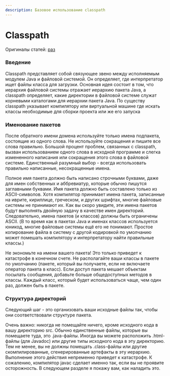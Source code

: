 ```yaml
---
description: Базовое использование classpath
---
```


# Classpath

Оригиналы статей: [раз](https://www.ibm.com/developerworks/ru/library/j-classpath-unix/)

### Введение

Classpath представляет собой связующее звено между исполняемым модулем Java и файловой системой. Он определяет, где интерпретатор ищет файлы класса для загрузки. Основная идея состоит в том, что иерархия файловой системы отражает иерархию пакета Java, а classpath определяет, какие директории в файловой системе служат корневыми каталогами для иерархии пакета Java. По существу classpath указывает компилятору или виртуальной машине где искать классы необходимые для сборки проекта или же его запуска

### Именование пакетов

После обратного имени домена используйте только имена подпакета, состоящие из одного слова. Не используйте сокращения и пишите все слова правильно.  Большой процент проблем, связанных с classpath, вызван использованием одного слова в исходной программе и слегка измененного написания или сокращения этого слова в файловой системе. Единственный разумный выбор - всегда использовать правильно написанные, несокращенные имена.

Полное имя пакета должно быть написано строчными буквами, даже для имен собственных и аббревиатур, которые обычно пишутся заглавными буквами. Имя пакета должно быть составлено только из ASCII-символов. Хотя компилятор принимает имена пакета, записанные на иврите, кириллице, греческом, и других шрифтах, многие файловые системы не принимают их. Как вы скоро увидите, эти имена пакетов будут выполнять двойную задачу в качестве имен директорий. Следовательно, имена пакетов \(и классов\) должны быть ограничены ASCII. \(В то время как в пакетах Java и именах классов используется юникод, многие файловые системы ещё его не понимают. Простое копирование файла в систему с другой кодировкой по умолчанию может помешать компилятору и интерпретатору найти правильные классы.\)

Не экономьте на имени вашего пакета! Это только приведет к катастрофе в конечном счете. Не располагайте ваши классы в пакете по умолчанию \(пакете, который вы получаете, если не включаете оператор пакета в класс\). Если доступ пакета мешает объектам посылать сообщения, добавьте больше общедоступных методов в классы. Каждый класс, который будет использоваться чаще, чем один раз, должен быть в пакете.

### Структура директорий

Следующий шаг - это организовать ваши исходные файлы так, чтобы они соответствовали структуре пакета.



Очень важно: никогда не помещайте ничего, кроме исходного кода в вашу директорию src. Обычно единственные файлы, которые вы помещаете туда, это .java-файлы. Иногда вы можете расположить .html-файлы \(для Javadoc\) или другие типы исходного кода в эту директорию. Тем не менее, вы не должны помещать .class-файлы или другие скомпилированные, сгенерированные артефакты в эту иерархию. Выполнение этого действия непременно приведет к катастрофе. К сожалению, компилятор javac сделает именно так, если вы не проявите осторожность. В следующем разделе я покажу вам, как наладить это.

### 

